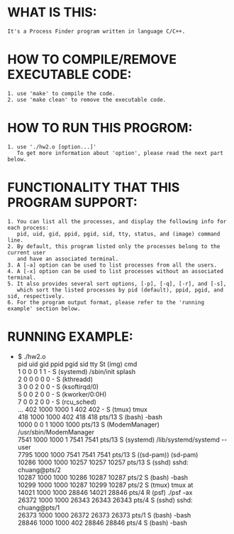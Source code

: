 # WHAT IS THIS:
    It's a Process Finder program written in language C/C++.  

# HOW TO COMPILE/REMOVE EXECUTABLE CODE:
    1. use 'make' to compile the code.  
    2. use 'make clean' to remove the executable code.  

# HOW TO RUN THIS PROGROM:
    1. use './hw2.o [option...]'  
       To get more information about 'option', please read the next part below.  

# FUNCTIONALITY THAT THIS PROGRAM SUPPORT:
    1. You can list all the processes, and display the following info for each process:   
       pid, uid, gid, ppid, pgid, sid, tty, status, and (image) command line.  
    2. By default, this program listed only the processes belong to the current user   
       and have an associated terminal.  
    3. A [-a] option can be used to list processes from all the users.  
    4. A [-x] option can be used to list processes without an associated terminal.  
    5. It also provides several sort options, [-p], [-q], [-r], and [-s],   
       which sort the listed processes by pid (default), ppid, pgid, and sid, respectively.  
    6. For the program output format, please refer to the 'running example' section below.  

# RUNNING EXAMPLE:
   + $ ./hw2.o  
 pid   uid   gid  ppid  pgid   sid      tty St (img) cmd  
    1     0     0     0     1     1        -  S (systemd) /sbin/init splash  
    2     0     0     0     0     0        -  S (kthreadd)  
    3     0     0     2     0     0        -  S (ksoftirqd/0)  
    5     0     0     2     0     0        -  S (kworker/0:0H)  
    7     0     0     2     0     0        -  S (rcu_sched)  
...
  402  1000  1000     1   402   402        -  S (tmux) tmux   
  418  1000  1000   402   418   418   pts/13  S (bash) -bash   
 1000     0     0     1  1000  1000   pts/13  S (ModemManager) /usr/sbin/ModemManager   
 7541  1000  1000     1  7541  7541   pts/13  S (systemd) /lib/systemd/systemd --user    
 7795  1000  1000  7541  7541  7541   pts/13  S ((sd-pam)) (sd-pam)            
10286  1000  1000 10257 10257 10257   pts/13  S (sshd) sshd: chuang@pts/2   
10287  1000  1000 10286 10287 10287    pts/2  S (bash) -bash   
10299  1000  1000 10287 10299 10287    pts/2  S (tmux) tmux at   
14021  1000  1000 28846 14021 28846    pts/4  R (psf) ./psf -ax  
26372  1000  1000 26343 26343 26343    pts/4  S (sshd) sshd: chuang@pts/1  
26373  1000  1000 26372 26373 26373    pts/1  S (bash) -bash  
28846  1000  1000   402 28846 28846    pts/4  S (bash) -bash 

